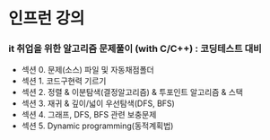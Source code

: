 # 인프런 강의

### it 취업을 위한 알고리즘 문제풀이 (with C/C++) : 코딩테스트 대비
- 섹션 0. 문제(소스) 파일 및 자동채점폴더
- 섹션 1. 코드구현력 기르기
- 섹션 2. 정렬 & 이분탐색(결정알고리즘) & 투포인트 알고리즘 & 스택
- 섹션 3. 재귀 & 깊이/넓이 우선탐색(DFS, BFS)
- 섹션 4. 그래프, DFS, BFS 관련 보충문제
- 섹션 5. Dynamic programming(동적계획법)